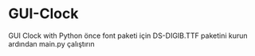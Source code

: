 # GUI-Clock
GUI Clock with Python 
önce font paketi için DS-DIGIB.TTF paketini kurun   
ardından main.py çalıştırın
